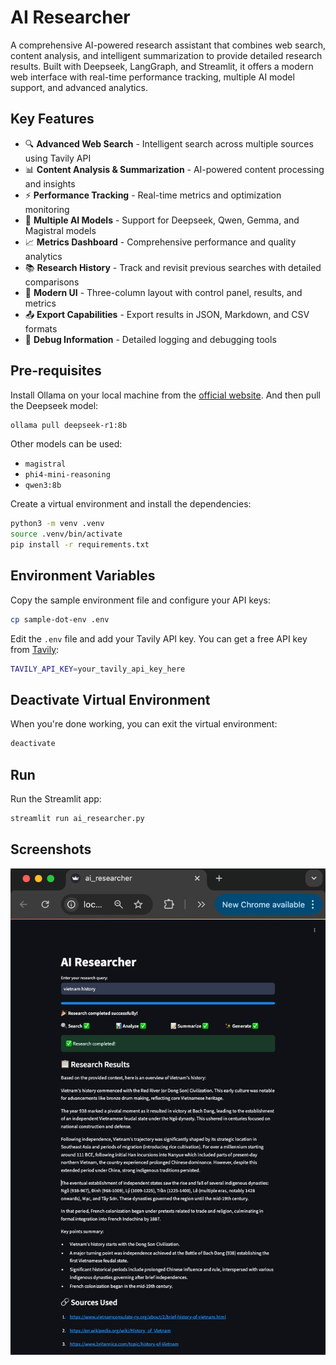 # AI Researcher

A comprehensive AI-powered research assistant that combines web search, content analysis, and intelligent summarization to provide detailed research results. Built with Deepseek, LangGraph, and Streamlit, it offers a modern web interface with real-time performance tracking, multiple AI model support, and advanced analytics.

## Key Features

- 🔍 **Advanced Web Search** - Intelligent search across multiple sources using Tavily API
- 📊 **Content Analysis & Summarization** - AI-powered content processing and insights
- ⚡ **Performance Tracking** - Real-time metrics and optimization monitoring
- 🤖 **Multiple AI Models** - Support for Deepseek, Qwen, Gemma, and Magistral models
- 📈 **Metrics Dashboard** - Comprehensive performance and quality analytics
- 📚 **Research History** - Track and revisit previous searches with detailed comparisons
- 🎨 **Modern UI** - Three-column layout with control panel, results, and metrics
- 📤 **Export Capabilities** - Export results in JSON, Markdown, and CSV formats
- 🔧 **Debug Information** - Detailed logging and debugging tools


## Pre-requisites

Install Ollama on your local machine from the [official website](https://ollama.com/). And then pull the Deepseek model:

```bash
ollama pull deepseek-r1:8b
```

Other models can be used: 

- `magistral`
- `phi4-mini-reasoning`
- `qwen3:8b`

Create a virtual environment and install the dependencies:

```bash
python3 -m venv .venv
source .venv/bin/activate
pip install -r requirements.txt
```

## Environment Variables

Copy the sample environment file and configure your API keys:

```bash
cp sample-dot-env .env
```

Edit the `.env` file and add your Tavily API key. You can get a free API key from [Tavily](https://tavily.com/):

```bash
TAVILY_API_KEY=your_tavily_api_key_here
```

## Deactivate Virtual Environment

When you're done working, you can exit the virtual environment:

```bash
deactivate
```

## Run

Run the Streamlit app:

```bash
streamlit run ai_researcher.py
```

## Screenshots

![AI Researcher Screenshot](ai_researcher.png)